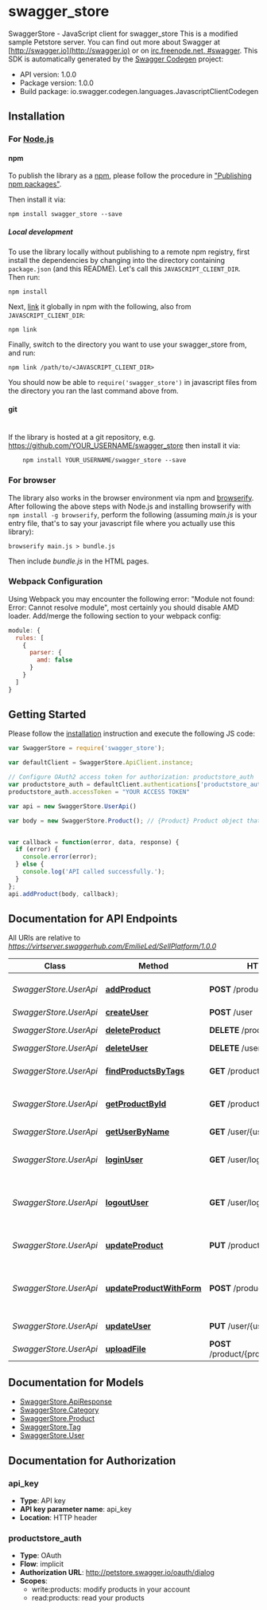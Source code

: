 # swagger_store

SwaggerStore - JavaScript client for swagger_store
This is a modified sample Petstore server.  You can find  out more about Swagger at  [http://swagger.io](http://swagger.io) or on  [irc.freenode.net, #swagger](http://swagger.io/irc/). 
This SDK is automatically generated by the [Swagger Codegen](https://github.com/swagger-api/swagger-codegen) project:

- API version: 1.0.0
- Package version: 1.0.0
- Build package: io.swagger.codegen.languages.JavascriptClientCodegen

## Installation

### For [Node.js](https://nodejs.org/)

#### npm

To publish the library as a [npm](https://www.npmjs.com/),
please follow the procedure in ["Publishing npm packages"](https://docs.npmjs.com/getting-started/publishing-npm-packages).

Then install it via:

```shell
npm install swagger_store --save
```

##### Local development

To use the library locally without publishing to a remote npm registry, first install the dependencies by changing 
into the directory containing `package.json` (and this README). Let's call this `JAVASCRIPT_CLIENT_DIR`. Then run:

```shell
npm install
```

Next, [link](https://docs.npmjs.com/cli/link) it globally in npm with the following, also from `JAVASCRIPT_CLIENT_DIR`:

```shell
npm link
```

Finally, switch to the directory you want to use your swagger_store from, and run:

```shell
npm link /path/to/<JAVASCRIPT_CLIENT_DIR>
```

You should now be able to `require('swagger_store')` in javascript files from the directory you ran the last 
command above from.

#### git
#
If the library is hosted at a git repository, e.g.
https://github.com/YOUR_USERNAME/swagger_store
then install it via:

```shell
    npm install YOUR_USERNAME/swagger_store --save
```

### For browser

The library also works in the browser environment via npm and [browserify](http://browserify.org/). After following
the above steps with Node.js and installing browserify with `npm install -g browserify`,
perform the following (assuming *main.js* is your entry file, that's to say your javascript file where you actually 
use this library):

```shell
browserify main.js > bundle.js
```

Then include *bundle.js* in the HTML pages.

### Webpack Configuration

Using Webpack you may encounter the following error: "Module not found: Error:
Cannot resolve module", most certainly you should disable AMD loader. Add/merge
the following section to your webpack config:

```javascript
module: {
  rules: [
    {
      parser: {
        amd: false
      }
    }
  ]
}
```

## Getting Started

Please follow the [installation](#installation) instruction and execute the following JS code:

```javascript
var SwaggerStore = require('swagger_store');

var defaultClient = SwaggerStore.ApiClient.instance;

// Configure OAuth2 access token for authorization: productstore_auth
var productstore_auth = defaultClient.authentications['productstore_auth'];
productstore_auth.accessToken = "YOUR ACCESS TOKEN"

var api = new SwaggerStore.UserApi()

var body = new SwaggerStore.Product(); // {Product} Product object that needs to be added to the store


var callback = function(error, data, response) {
  if (error) {
    console.error(error);
  } else {
    console.log('API called successfully.');
  }
};
api.addProduct(body, callback);

```

## Documentation for API Endpoints

All URIs are relative to *https://virtserver.swaggerhub.com/EmilieLed/SellPlatform/1.0.0*

Class | Method | HTTP request | Description
------------ | ------------- | ------------- | -------------
*SwaggerStore.UserApi* | [**addProduct**](docs/UserApi.md#addProduct) | **POST** /products | Add a new item to the store
*SwaggerStore.UserApi* | [**createUser**](docs/UserApi.md#createUser) | **POST** /user | Create user
*SwaggerStore.UserApi* | [**deleteProduct**](docs/UserApi.md#deleteProduct) | **DELETE** /product/{productId} | Deletes a product
*SwaggerStore.UserApi* | [**deleteUser**](docs/UserApi.md#deleteUser) | **DELETE** /user/{username} | Delete user
*SwaggerStore.UserApi* | [**findProductsByTags**](docs/UserApi.md#findProductsByTags) | **GET** /product/findByTags | Finds Products by tags
*SwaggerStore.UserApi* | [**getProductById**](docs/UserApi.md#getProductById) | **GET** /product/{productId} | Find product by ID
*SwaggerStore.UserApi* | [**getUserByName**](docs/UserApi.md#getUserByName) | **GET** /user/{username} | Get user by user name
*SwaggerStore.UserApi* | [**loginUser**](docs/UserApi.md#loginUser) | **GET** /user/login | Logs user into the system
*SwaggerStore.UserApi* | [**logoutUser**](docs/UserApi.md#logoutUser) | **GET** /user/logout | Logs out current logged in user session
*SwaggerStore.UserApi* | [**updateProduct**](docs/UserApi.md#updateProduct) | **PUT** /products | Update an existing product
*SwaggerStore.UserApi* | [**updateProductWithForm**](docs/UserApi.md#updateProductWithForm) | **POST** /product/{productId} | Updates a product in the store with form data
*SwaggerStore.UserApi* | [**updateUser**](docs/UserApi.md#updateUser) | **PUT** /user/{username} | Updated user
*SwaggerStore.UserApi* | [**uploadFile**](docs/UserApi.md#uploadFile) | **POST** /product/{productId}/uploadImage | uploads an image


## Documentation for Models

 - [SwaggerStore.ApiResponse](docs/ApiResponse.md)
 - [SwaggerStore.Category](docs/Category.md)
 - [SwaggerStore.Product](docs/Product.md)
 - [SwaggerStore.Tag](docs/Tag.md)
 - [SwaggerStore.User](docs/User.md)


## Documentation for Authorization


### api_key

- **Type**: API key
- **API key parameter name**: api_key
- **Location**: HTTP header

### productstore_auth

- **Type**: OAuth
- **Flow**: implicit
- **Authorization URL**: http://petstore.swagger.io/oauth/dialog
- **Scopes**: 
  - write:products: modify products in your account
  - read:products: read your products

